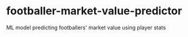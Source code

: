# footballer-market-value-predictor
ML model predicting footballers' market value using player stats
